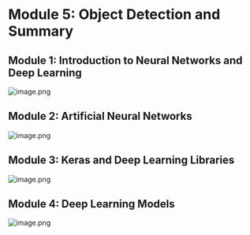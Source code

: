 

# Module 5: Object Detection and Summary
## Module 1: Introduction to Neural Networks and Deep Learning
![image.png](https://prod-files-secure.s3.us-west-2.amazonaws.com/03e82b26-cccb-4906-bb56-adabcbdc0655/a8d40bcb-c482-4026-8872-311e16b2dc63/image.png?X-Amz-Algorithm=AWS4-HMAC-SHA256&X-Amz-Content-Sha256=UNSIGNED-PAYLOAD&X-Amz-Credential=ASIAZI2LB466XL3TJDDL%2F20250202%2Fus-west-2%2Fs3%2Faws4_request&X-Amz-Date=20250202T231257Z&X-Amz-Expires=3600&X-Amz-Security-Token=IQoJb3JpZ2luX2VjEO%2F%2F%2F%2F%2F%2F%2F%2F%2F%2F%2FwEaCXVzLXdlc3QtMiJIMEYCIQD6GNTnvrBeZsjGcaQlSSFKgSrrbdDSpYzDbaHKxkcjAAIhAKwkIXErxMKAPaSZZW3GlZr9tl03vTLszmSlUHsThA5oKogECPj%2F%2F%2F%2F%2F%2F%2F%2F%2F%2FwEQABoMNjM3NDIzMTgzODA1IgwM%2BCGlWbUl6hSt5ksq3APxc3W1ozRyA%2BHwGpOnGvthPtrjDQ%2FIbQaRzjpOIlo2ZvWgbYeME45sD%2FFnv8KDEMjvHZ%2FmwsInF8NXWNGcqH1dpBf%2B%2B8%2F7bZxY7HWaZ3EjypvzDGIrAAjXR%2Bsv6d7ZPGr26xp3UnIjIeUlqMaao0CsCd9rsI1mEbdbQCQ2ftOq2cYqwZzDuCvgWoCSRKC0qdBw%2F0Oddt7R0x0Ny5%2BJs4jqaDhSTYysGBffAvqbXn9Q1hqIPLlG3npJOrEZqmRcUZ%2FzOLa07m2ssPWWWCjNVKJPrn2AjUqE6WpqF2ZDgD1JT%2B6bmzkQXF%2B3pLwC4UpWWEf2KnsawlDmzeVU4LcqfvX%2Bc%2B3ZqvVL46MAS7stepalXZWJQERJLqM8OzCofNmSLEYtBbGbfrk9qwVNdvp9%2BppvmOcP0oZkEXJTjYqnU6XRxzil1aHGKD1%2FmtL3Cj3bfh04aMrONqms40NWPoovFal%2FPtbw0NAADt2wjz%2BOkAZYxDTdB29xpCvVb8m9bJghV84Bl9jWdCm%2BaJu5TWe3EOmcX%2FPVUdYTzMUZXFjPaMaopvxyhjMHBh1QGDMn8xDt7wfgu1O5qfgpKpyKZUrAvYtORQTEKxV6VKfnJyQRcTlryQxWePusG9Iw%2FoZ2mTCz5f%2B8BjqkARtmyDuq3PWWH%2BzyLr%2Blbyn0xPhIGQ8NhJRI5qgbeiqm%2BVjgv4t4TjGYJvqIJF2pwHw%2BhGDmwTfFhsrUk1%2F6qI8BpvvrwNVpFcqMF44F309Q%2Bxq9oCBO8xnBG6C%2Fei8IM%2BiiwEjhl9mbS5OksQlFIAQubqMYcdIlHeEcIfF3NsZUB4kP7mZSD9UajI8jaZjqTpuPQVn%2FsizDAIvxiVV0eOOBQ2cL&X-Amz-Signature=e9fb73f4b61542ed4c7ed28cd139cbf61bcdd343e2f19dc159536d9662ae2617&X-Amz-SignedHeaders=host&x-id=GetObject)
## Module 2: Artificial Neural Networks
![image.png](https://prod-files-secure.s3.us-west-2.amazonaws.com/03e82b26-cccb-4906-bb56-adabcbdc0655/5157ca89-62da-41d9-a98f-6432b71047a9/image.png?X-Amz-Algorithm=AWS4-HMAC-SHA256&X-Amz-Content-Sha256=UNSIGNED-PAYLOAD&X-Amz-Credential=ASIAZI2LB466XL3TJDDL%2F20250202%2Fus-west-2%2Fs3%2Faws4_request&X-Amz-Date=20250202T231257Z&X-Amz-Expires=3600&X-Amz-Security-Token=IQoJb3JpZ2luX2VjEO%2F%2F%2F%2F%2F%2F%2F%2F%2F%2F%2FwEaCXVzLXdlc3QtMiJIMEYCIQD6GNTnvrBeZsjGcaQlSSFKgSrrbdDSpYzDbaHKxkcjAAIhAKwkIXErxMKAPaSZZW3GlZr9tl03vTLszmSlUHsThA5oKogECPj%2F%2F%2F%2F%2F%2F%2F%2F%2F%2FwEQABoMNjM3NDIzMTgzODA1IgwM%2BCGlWbUl6hSt5ksq3APxc3W1ozRyA%2BHwGpOnGvthPtrjDQ%2FIbQaRzjpOIlo2ZvWgbYeME45sD%2FFnv8KDEMjvHZ%2FmwsInF8NXWNGcqH1dpBf%2B%2B8%2F7bZxY7HWaZ3EjypvzDGIrAAjXR%2Bsv6d7ZPGr26xp3UnIjIeUlqMaao0CsCd9rsI1mEbdbQCQ2ftOq2cYqwZzDuCvgWoCSRKC0qdBw%2F0Oddt7R0x0Ny5%2BJs4jqaDhSTYysGBffAvqbXn9Q1hqIPLlG3npJOrEZqmRcUZ%2FzOLa07m2ssPWWWCjNVKJPrn2AjUqE6WpqF2ZDgD1JT%2B6bmzkQXF%2B3pLwC4UpWWEf2KnsawlDmzeVU4LcqfvX%2Bc%2B3ZqvVL46MAS7stepalXZWJQERJLqM8OzCofNmSLEYtBbGbfrk9qwVNdvp9%2BppvmOcP0oZkEXJTjYqnU6XRxzil1aHGKD1%2FmtL3Cj3bfh04aMrONqms40NWPoovFal%2FPtbw0NAADt2wjz%2BOkAZYxDTdB29xpCvVb8m9bJghV84Bl9jWdCm%2BaJu5TWe3EOmcX%2FPVUdYTzMUZXFjPaMaopvxyhjMHBh1QGDMn8xDt7wfgu1O5qfgpKpyKZUrAvYtORQTEKxV6VKfnJyQRcTlryQxWePusG9Iw%2FoZ2mTCz5f%2B8BjqkARtmyDuq3PWWH%2BzyLr%2Blbyn0xPhIGQ8NhJRI5qgbeiqm%2BVjgv4t4TjGYJvqIJF2pwHw%2BhGDmwTfFhsrUk1%2F6qI8BpvvrwNVpFcqMF44F309Q%2Bxq9oCBO8xnBG6C%2Fei8IM%2BiiwEjhl9mbS5OksQlFIAQubqMYcdIlHeEcIfF3NsZUB4kP7mZSD9UajI8jaZjqTpuPQVn%2FsizDAIvxiVV0eOOBQ2cL&X-Amz-Signature=e2e4f2baca345049272e9043dab85f1c1644b4c339181a1aa4a450441646aec9&X-Amz-SignedHeaders=host&x-id=GetObject)
## Module 3: Keras and Deep Learning Libraries
![image.png](https://prod-files-secure.s3.us-west-2.amazonaws.com/03e82b26-cccb-4906-bb56-adabcbdc0655/5089ce50-05f1-470d-ad42-42503bf1df5f/image.png?X-Amz-Algorithm=AWS4-HMAC-SHA256&X-Amz-Content-Sha256=UNSIGNED-PAYLOAD&X-Amz-Credential=ASIAZI2LB466XL3TJDDL%2F20250202%2Fus-west-2%2Fs3%2Faws4_request&X-Amz-Date=20250202T231257Z&X-Amz-Expires=3600&X-Amz-Security-Token=IQoJb3JpZ2luX2VjEO%2F%2F%2F%2F%2F%2F%2F%2F%2F%2F%2FwEaCXVzLXdlc3QtMiJIMEYCIQD6GNTnvrBeZsjGcaQlSSFKgSrrbdDSpYzDbaHKxkcjAAIhAKwkIXErxMKAPaSZZW3GlZr9tl03vTLszmSlUHsThA5oKogECPj%2F%2F%2F%2F%2F%2F%2F%2F%2F%2FwEQABoMNjM3NDIzMTgzODA1IgwM%2BCGlWbUl6hSt5ksq3APxc3W1ozRyA%2BHwGpOnGvthPtrjDQ%2FIbQaRzjpOIlo2ZvWgbYeME45sD%2FFnv8KDEMjvHZ%2FmwsInF8NXWNGcqH1dpBf%2B%2B8%2F7bZxY7HWaZ3EjypvzDGIrAAjXR%2Bsv6d7ZPGr26xp3UnIjIeUlqMaao0CsCd9rsI1mEbdbQCQ2ftOq2cYqwZzDuCvgWoCSRKC0qdBw%2F0Oddt7R0x0Ny5%2BJs4jqaDhSTYysGBffAvqbXn9Q1hqIPLlG3npJOrEZqmRcUZ%2FzOLa07m2ssPWWWCjNVKJPrn2AjUqE6WpqF2ZDgD1JT%2B6bmzkQXF%2B3pLwC4UpWWEf2KnsawlDmzeVU4LcqfvX%2Bc%2B3ZqvVL46MAS7stepalXZWJQERJLqM8OzCofNmSLEYtBbGbfrk9qwVNdvp9%2BppvmOcP0oZkEXJTjYqnU6XRxzil1aHGKD1%2FmtL3Cj3bfh04aMrONqms40NWPoovFal%2FPtbw0NAADt2wjz%2BOkAZYxDTdB29xpCvVb8m9bJghV84Bl9jWdCm%2BaJu5TWe3EOmcX%2FPVUdYTzMUZXFjPaMaopvxyhjMHBh1QGDMn8xDt7wfgu1O5qfgpKpyKZUrAvYtORQTEKxV6VKfnJyQRcTlryQxWePusG9Iw%2FoZ2mTCz5f%2B8BjqkARtmyDuq3PWWH%2BzyLr%2Blbyn0xPhIGQ8NhJRI5qgbeiqm%2BVjgv4t4TjGYJvqIJF2pwHw%2BhGDmwTfFhsrUk1%2F6qI8BpvvrwNVpFcqMF44F309Q%2Bxq9oCBO8xnBG6C%2Fei8IM%2BiiwEjhl9mbS5OksQlFIAQubqMYcdIlHeEcIfF3NsZUB4kP7mZSD9UajI8jaZjqTpuPQVn%2FsizDAIvxiVV0eOOBQ2cL&X-Amz-Signature=77f89ec9e0d00589ced3bba1890449017c26728cc446845ab63c81c3ca12ffc8&X-Amz-SignedHeaders=host&x-id=GetObject)
## Module 4: Deep Learning Models
![image.png](https://prod-files-secure.s3.us-west-2.amazonaws.com/03e82b26-cccb-4906-bb56-adabcbdc0655/4e22fcb0-cfbc-4d28-b961-b9b8fde071f0/image.png?X-Amz-Algorithm=AWS4-HMAC-SHA256&X-Amz-Content-Sha256=UNSIGNED-PAYLOAD&X-Amz-Credential=ASIAZI2LB466XL3TJDDL%2F20250202%2Fus-west-2%2Fs3%2Faws4_request&X-Amz-Date=20250202T231257Z&X-Amz-Expires=3600&X-Amz-Security-Token=IQoJb3JpZ2luX2VjEO%2F%2F%2F%2F%2F%2F%2F%2F%2F%2F%2FwEaCXVzLXdlc3QtMiJIMEYCIQD6GNTnvrBeZsjGcaQlSSFKgSrrbdDSpYzDbaHKxkcjAAIhAKwkIXErxMKAPaSZZW3GlZr9tl03vTLszmSlUHsThA5oKogECPj%2F%2F%2F%2F%2F%2F%2F%2F%2F%2FwEQABoMNjM3NDIzMTgzODA1IgwM%2BCGlWbUl6hSt5ksq3APxc3W1ozRyA%2BHwGpOnGvthPtrjDQ%2FIbQaRzjpOIlo2ZvWgbYeME45sD%2FFnv8KDEMjvHZ%2FmwsInF8NXWNGcqH1dpBf%2B%2B8%2F7bZxY7HWaZ3EjypvzDGIrAAjXR%2Bsv6d7ZPGr26xp3UnIjIeUlqMaao0CsCd9rsI1mEbdbQCQ2ftOq2cYqwZzDuCvgWoCSRKC0qdBw%2F0Oddt7R0x0Ny5%2BJs4jqaDhSTYysGBffAvqbXn9Q1hqIPLlG3npJOrEZqmRcUZ%2FzOLa07m2ssPWWWCjNVKJPrn2AjUqE6WpqF2ZDgD1JT%2B6bmzkQXF%2B3pLwC4UpWWEf2KnsawlDmzeVU4LcqfvX%2Bc%2B3ZqvVL46MAS7stepalXZWJQERJLqM8OzCofNmSLEYtBbGbfrk9qwVNdvp9%2BppvmOcP0oZkEXJTjYqnU6XRxzil1aHGKD1%2FmtL3Cj3bfh04aMrONqms40NWPoovFal%2FPtbw0NAADt2wjz%2BOkAZYxDTdB29xpCvVb8m9bJghV84Bl9jWdCm%2BaJu5TWe3EOmcX%2FPVUdYTzMUZXFjPaMaopvxyhjMHBh1QGDMn8xDt7wfgu1O5qfgpKpyKZUrAvYtORQTEKxV6VKfnJyQRcTlryQxWePusG9Iw%2FoZ2mTCz5f%2B8BjqkARtmyDuq3PWWH%2BzyLr%2Blbyn0xPhIGQ8NhJRI5qgbeiqm%2BVjgv4t4TjGYJvqIJF2pwHw%2BhGDmwTfFhsrUk1%2F6qI8BpvvrwNVpFcqMF44F309Q%2Bxq9oCBO8xnBG6C%2Fei8IM%2BiiwEjhl9mbS5OksQlFIAQubqMYcdIlHeEcIfF3NsZUB4kP7mZSD9UajI8jaZjqTpuPQVn%2FsizDAIvxiVV0eOOBQ2cL&X-Amz-Signature=50b88e01800608ecfc4a21b524eecfda7bd88f1a46eae24e24ad834acc54ff54&X-Amz-SignedHeaders=host&x-id=GetObject)